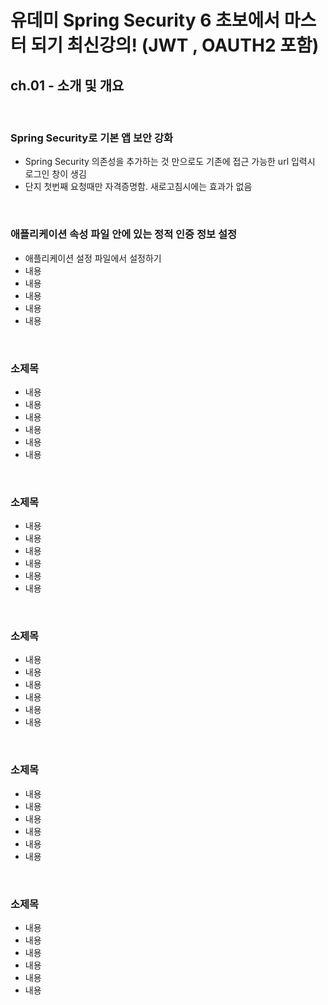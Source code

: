 # 유데미 Spring Security 6 초보에서 마스터 되기 최신강의! (JWT , OAUTH2 포함)
## ch.01 - 소개 및 개요

<br>

### Spring Security로 기본 앱 보안 강화
* Spring Security 의존성을 추가하는 것 만으로도 기존에 접근 가능한 url 입력시 로그인 창이 생김
* 단지 첫번째 요청때만 자격증명함. 새로고침시에는 효과가 없음

<br>

### 애플리케이션 속성 파일 안에 있는 정적 인증 정보 설정
* 애플리케이션 설정 파일에서 설정하기
* 내용
* 내용
* 내용
* 내용
* 내용

<br>


### 소제목
* 내용
* 내용
* 내용
* 내용
* 내용
* 내용

<br>


### 소제목
* 내용
* 내용
* 내용
* 내용
* 내용
* 내용

<br>


### 소제목
* 내용
* 내용
* 내용
* 내용
* 내용
* 내용

<br>


### 소제목
* 내용
* 내용
* 내용
* 내용
* 내용
* 내용

<br>


### 소제목
* 내용
* 내용
* 내용
* 내용
* 내용
* 내용

<br>














